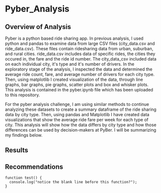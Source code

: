 # Pyber_Analysis

## Overview of Analysis 

Pyber is a python based ride sharing app. In previous analysis, I used python and pandas to examine data from large CSV files (city_data.csv and ride_data.csv). These files contain ridesharing data from urban, suburban, and rural cities. ride_data.csv includes data of specific rides, the cities they occured in, the fare and the ride id number. The city_data_csv included data on each individual city, it's type and it's number of drivers. In the exploratory stage of the analysis, I inspected the data and determined the average ride count, fare, and average number of drivers for each city type. Then, using matplotlib I created visualization of the data, through line graphs, bar graphs, pie graphs, scatter plots and box and whisker plots. This analysis is contained in the pyber.ipynb file which has been uploaded to this repository.  

For the pyber analysis challenge, I am using similar methods to continue analyzing these datasets to create a summary dataframe of the ride sharing data by city type. Then, using pandas and Matplotlib I have created data visualizations that show the average ride fare per week for each type of city. This analysis will show how the data differs by city type and how those differences can be used by decision-makers at PyBer. I will be summarizing my findings below. 

## Results





## Recommendations 











```
function test() {
  console.log("notice the blank line before this function?");
}
```
